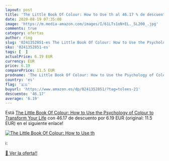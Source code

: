 ```yaml
---
layout: post
title: 'The Little Book Of Colour: How to Use th al 46.17 % de descuento'
date: 2020-08-19 07:35:08
image: 'https://m.media-amazon.com/images/I/61LTs1oN+EL._SL200_.jpg'
comments: true
category: ofertas
author: ring
slug: '0241352851-es The Little Book Of Colour: How to Use the Psychology of...'
sku: '0241352851-es'
tags: [  ]
actualPrice: 6.19 EUR
currency: EUR
price: 6.19
comparePrice: 11.5 EUR
prodname: 'The Little Book Of Colour: How to Use the Psychology of Colour to Transform Your Life'
country: 'es'
flag: '🇪🇸'
buyurl: 'https://www.amazon.es/dp/0241352851/?tag=tolees-21'
descuento: '46.17'
average: '6.19'
---
```


Está [The Little Book Of Colour: How to Use the Psychology of Colour to Transform Your Life](https://www.amazon.es/dp/0241352851/?tag=tolees-21) con 46.17 de descuento por 6.19 EUR (original: 11.5 EUR) en el siguiente enlace!

[![The Little Book Of Colour: How to Use th](https://m.media-amazon.com/images/I/61LTs1oN+EL._SL200_.jpg)](https://www.amazon.es/dp/0241352851/?tag=tolees-21)

ℹ️:


[🛒 Ver la oferta!!](https://www.amazon.es/dp/0241352851/?tag=tolees-21)
